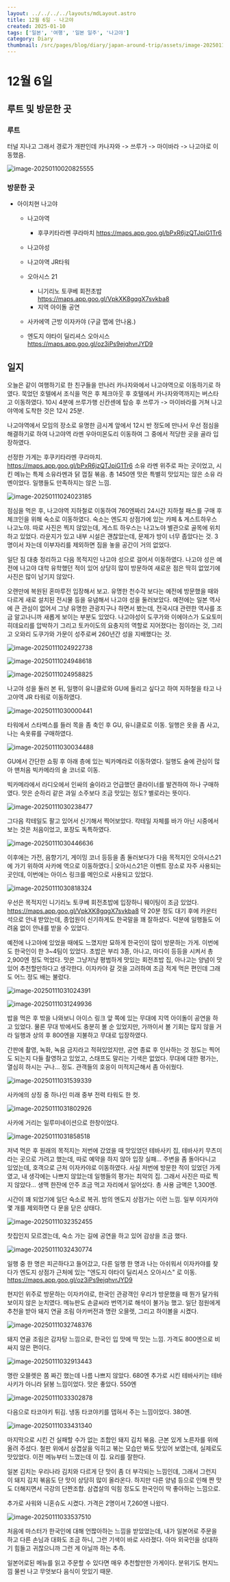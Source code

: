 ```yaml
---
layout: ../../../../layouts/mdLayout.astro
title: 12월 6일 - 나고야
created: 2025-01-10
tags: ['일본', '여행', '일본 일주', '나고야']
category: Diary
thumbnail: /src/pages/blog/diary/japan-around-trip/assets/image-20250111031539339.png
---
```

# 12월 6일

## 루트 및 방문한 곳 

### 루트

터널 지나고 그래서 경로가 개판인데 카나자와 -> 쓰루가 -> 마이바라 -> 나고야로 이동했음.

![image-20250110020825555](./assets/image-20250110020825555.png)

### 방문한 곳

- 아이치현 나고야
  - 나고야역
    - 후쿠키타라멘 쿠라마치 https://maps.app.goo.gl/bPxR6jzQTJpiG1Tr6

  - 나고야성
  - 나고야역 JR타워
  - 오아시스 21
    - 니기리노 토쿠베 회전초밥 https://maps.app.goo.gl/VpkXK8gqgX7svkba8
    - 지역 아이돌 공연

  - 사카에역 근방 이자카야 (구글 맵에 안나옴.)
  - 엔도지 야타이 딜리셔스 오아시스 https://maps.app.goo.gl/oz3iPs9ejqhvrJYD9

## 일지

오늘은 같이 여행하기로 한 친구들을 만나러 카나자와에서 나고야역으로 이동하기로 하였다.
묵었던 호텔에서 조식을 먹은 후 체크아웃 후 호텔에서 카나자와역까지는 버스타고 이동하였다.
10시 4분에 쓰루가행 신칸센에 탑승 후 쓰루가 -> 마이바라를 거쳐 나고야역에 도착한 것은 12시 25분.

나고야역에서 모임의 장소로 유명한 금시계 앞에서 12시 반 정도에 만나서 우선 점심을 해결하기로 하여
나고야역 라멘 우아미몬도리 이동하여 그 중에서 적당한 곳을 골라 입장하였다.

선정한 가게는 후쿠키타라멘 쿠라마치.
https://maps.app.goo.gl/bPxR6jzQTJpiG1Tr6
소유 라멘 위주로 파는 곳이었고, 시킨 메뉴는 특제 소유라멘과 닭 껍질 볶음. 총 1450엔
맛은 특별히 맛있지는 않은 소유 라멘이었다. 일행들도 만족하지는 않은 느낌.

![image-20250111024023185](./assets/image-20250111024023185.png)

점심을 먹은 후, 나고야역 지하철로 이동하여 760엔짜리 24시간 지하철 패스를 구매 후 체크인을 위해 숙소로 이동하였다.
숙소는 엔도지 상점가에 있는 카페 & 게스트하우스 나고노야.
따로 사진은 찍지 않았는데, 게스트 하우스는 나고노야 별관으로 골목에 위치하고 있었다.
라운지가 있고 내부 시설은 괜찮았는데, 문제가 방이 너무 좁았다는 것.
3명이서 자는데 이부자리를 제외하면 짐을 놓을 공간이 거의 없었다.

일단 짐 대충 정리하고 다음 목적지인 나고야 성으로 걸어서 이동하였다.
나고야 성은 예전에 나고야 대학 유학했던 적이 있어 상당히 많이 방문하여 새로운 점은 딱히 없었기에 사진은 많이 남기지 않았다.

오랜만에 복원된 혼마루전 입장해서 보고.
유명한 천수각 보다는 예전에 방문했을 때와 다르게 새로 설치된 전시물 등을 유념해서 나고야 성을 둘러보았다. 
예전에는 일본 역사에 큰 관심이 없어서 그냥 유명한 관광지구나 하면서 봤는데, 전국시대 관련한 역사를 조금 알고나니까 새롭게 보이는 부분도 있었다.
나고야성이 도쿠가와 이에야스가 도요토미 히데요리를 압박하기 그리고 토카이도의 요충지의 역할로 지어졌다는 점이라는 것, 그리고 오와리 도쿠가와 가문이 성주로써 260년간 성을 지배했다는 것.

![image-20250111024922738](./assets/image-20250111024922738.png)

![image-20250111024948618](./assets/image-20250111024948618.png)

![image-20250111024958825](./assets/image-20250111024958825.png)

나고야 성을 둘러 본 뒤, 일행이 유니클로와 GU에 들리고 싶다고 하여 
지하철을 타고 나고야역 JR 타워로 이동하였다.

![image-20250111030000441](./assets/image-20250111030000441.png)

타워에서 스타벅스를 들러 목을 좀 축인 후 GU, 유니클로로 이동.
일행은 옷을 좀 사고, 나는 속옷류를 구매하였다.

![image-20250111030034488](./assets/image-20250111030034488.png)

GU에서 간단한 쇼핑 후 아래 층에 있는 빅카메라로 이동하였다.
일행도 술에 관심이 많아 맨처음 빅카메라의 술 코너로 이동.

빅카메라에서 라디오에서 인싸의 술이라고 언급했던 클라이너를 발견하여 하나 구매하였다.
맛은 순하리 같은 과일 소주보다 조금 맛있는 정도? 별로라는 뜻이다.

![image-20250111030238477](./assets/image-20250111030238477.png)

그다음 칵테일도 팔고 있어서 신기해서 찍어보았다.
칵테일 자체를 바가 아닌 시중에서 보는 것은 처음이었고, 포장도 독특하였다.

![image-20250111030446636](./assets/image-20250111030446636.png)

이후에는 가전, 음향기기, 게이밍 코너 등등을 좀 둘러보다가 
다음 목적지인 오아시스21에 가기 위하여 사카에 역으로 이동하였다.|
오아시스21은 이벤트 장소로 자주 사용되는 곳인데, 이번에는 아이스 링크를 메인으로 사용되고 있었다.

![image-20250111030818324](./assets/image-20250111030818324.png)

우선은 목적지인 니기리노 토쿠베 회전초밥에 입장하니 웨이팅이 조금 있었다.
 https://maps.app.goo.gl/VpkXK8gqgX7svkba8
약 20분 정도 대기 후에 카운터 석으로 안내 받았는데, 종업원이 신기하게도 한국말을 꽤 잘하셨다.
덕분에 일행들도 어려움 없이 안내를 받을 수 있었다.

예전에 나고야에 있었을 때에도 느꼈지만 묘하게 한국인이 많이 방문하는 가게. 
이번에도 한국인이 한 3~4팀이 있었다.
초밥은 부리 3종, 아나고, 마다이 등등을 시켜서 총 2,900엔 정도 먹었다.
맛은 그냥저냥 평범하게 맛있는 회전초밥 집, 아나고는 양념이 맛있어 추천할만하다고 생각한다.
이자카야 갈 것을 고려하여 조금 적게 먹은 편인데 그래도 어느 정도 배는 불렀다.

![image-20250111031024391](./assets/image-20250111031024391.png)

![image-20250111031249936](./assets/image-20250111031249936.png)

밥을 먹은 후 밖을 나와보니 아이스 링크 앞 쪽에 있는 무대에 지역 아이돌이 공연을 하고 있었다.
물론 무대 밖에서도 충분히 볼 순 있었지만, 
가까이서 볼 기회는 많지 않을 거라 일행과 상의 후 800엔을 지불하고 무대로 입장하였다.

간판에 촬영, 녹화, 녹음 금지라고 적혀있었지만, 공연 종료 후 인사하는 것 정도는 찍어도 되는지 다들 촬영하고 있었고, 스태프도 말리는 기색은 없었다.
무대에 대한 평가는, 열심히 하시는 구나... 정도. 관객들의 호응이 미적지근해서 좀 아쉬웠다.

![image-20250111031539339](./assets/image-20250111031539339.png)

사카에의 상징 중 하나인 미래 중부 전력 타워도 한 컷.

![image-20250111031802926](./assets/image-20250111031802926.png)

사카에 거리는 일루미네이션으로 한창이었다.

![image-20250111031858518](./assets/image-20250111031858518.png)

저녁 먹은 후 원래의 목적지는 저번에 갔었을 때 맛있었던 테바사키 집, 테바사키 무츠미 라는 곳으로 가려고 했는데, 따로 예약을 하지 않아 입장 실패... 
주변을 좀 돌아다니고 있었는데, 호객으로 근처 이자카야로 이동하였다. 
사실 저번에 방문한 적이 있었던 가게였고, 내 생각에는 나쁘지 않았는데 일행들의 평가는 최악의 집.
그래서 사진은 따로 찍지 않았다...
생맥 한잔에 안주 조금 먹고 자리에서 일어섰다. 총 사용 금액은 1,300엔.

시간이 꽤 되었기에 일단 숙소로 복귀.
밤의 엔도지 상점가는 이런 느낌. 일부 이자카야 몇 개를 제외하면 다 문을 닫은 상태다.

![image-20250111032352455](./assets/image-20250111032352455.png)

찻집인지 모르겠는데, 숙소 가는 길에 공연을 하고 있어 감상을 조금 했다.

![image-20250111032430774](./assets/image-20250111032430774.png)

일행 중 한 명은 피곤하다고 들어갔고, 다른 일행 한 명과 나는 아쉬워서 이자카야를 찾다가 
엔도지 상점가 근처에 있는 "엔도지 야타이 딜리셔스 오아시스" 로 이동.
https://maps.app.goo.gl/oz3iPs9ejqhvrJYD9 

현지인 위주로 방문하는 이자카야로, 한국인 관광객인 우리가 방문했을 때 뭔가 달가워 보이지 않은 눈치였다.
메뉴판도 손글씨라 번역기로 해석이 불가능 했고. 
일단 점원에게 추천을 받아 돼지 연골 조림 아카버전과 명란 오믈렛, 그리고 하이볼을 시켰다.

![image-20250111032748376](./assets/image-20250111032748376.png)

돼지 연골 조림은 감자탕 느낌으로, 한국인 입 맛에 딱 맛는 느낌. 가격도 800엔으로 비싸지 않은 편이다.

![image-20250111032913443](./assets/image-20250111032913443.png)

명란 오믈렛은 쫌 짜긴 했는데 나름 나쁘지 않았다. 680엔
추가로 시킨 테바사키는 테바사키가 아니라 닭봉 느낌이었다. 맛은 좋았다. 550엔

![image-20250111033302878](./assets/image-20250111033302878.png)

다음으로 타코야키 튀김. 냉동 타코야키를 뎁혀서 주는 느낌이었다. 380엔.

![image-20250111033431340](./assets/image-20250111033431340.png)

마지막으로 시킨 건 실패할 수가 없는 조합인 돼지 김치 볶음. 
근본 있게 노른자를 위에 올려 주셨다. 
철판 위에서 삼겹살을 익히고 볶는 모습만 봐도 맛있어 보였는데, 실제로도 맛있었다.
이전 메뉴부터 느꼈는데 이 집. 요리를 잘한다.

일본 김치는 우리나라 김치와 다르게 단 맛이 좀 더 부각되는 느낌인데, 
그래서 그런지 이 돼지 김치 볶음도 단 맛이 상당히 많이 올라온다. 
하지만 다른 양념 등으로 인해 짠 맛도 더해지면서 극강의 단짠조합. 
삼겹살의 익힘 정도도 한국인이 딱 좋아하는 느낌으로. 

추가로 사워와 니혼슈도 시켰다. 가격은 2명이서 7,260엔 나왔다.

![image-20250111033537510](./assets/image-20250111033537510.png)

처음에 마스터가 한국인에 대해 언짢아하는 느낌을 받았었는데, 
내가 일본어로 주문을 하고 다른 손님과 대화도 조금 하니, 그런 기색이 바로 사라졌다.
아마 외국인을 상대하기 힘들고 귀찮으니까 그런 게 아닐까 하는 추측.

일본어로된 메뉴를 읽고 주문할 수 있다면 매우 추천할만한 가게이다.
분위기도 현지느낌 물씬 나고 무엇보다 음식이 맛있기 때문.
